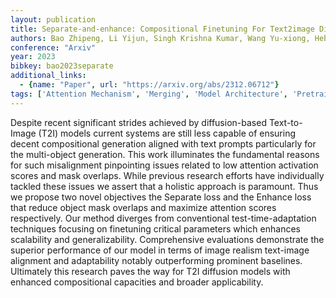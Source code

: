 ```yaml
---
layout: publication
title: Separate-and-enhance: Compositional Finetuning For Text2image Diffusion Models
authors: Bao Zhipeng, Li Yijun, Singh Krishna Kumar, Wang Yu-xiong, Hebert Martial
conference: "Arxiv"
year: 2023
bibkey: bao2023separate
additional_links:
  - {name: "Paper", url: "https://arxiv.org/abs/2312.06712"}
tags: ['Attention Mechanism', 'Merging', 'Model Architecture', 'Pretraining Methods', 'Prompting', 'Reinforcement Learning']
---
```

Despite recent significant strides achieved by diffusion-based Text-to-Image (T2I) models current systems are still less capable of ensuring decent compositional generation aligned with text prompts particularly for the multi-object generation. This work illuminates the fundamental reasons for such misalignment pinpointing issues related to low attention activation scores and mask overlaps. While previous research efforts have individually tackled these issues we assert that a holistic approach is paramount. Thus we propose two novel objectives the Separate loss and the Enhance loss that reduce object mask overlaps and maximize attention scores respectively. Our method diverges from conventional test-time-adaptation techniques focusing on finetuning critical parameters which enhances scalability and generalizability. Comprehensive evaluations demonstrate the superior performance of our model in terms of image realism text-image alignment and adaptability notably outperforming prominent baselines. Ultimately this research paves the way for T2I diffusion models with enhanced compositional capacities and broader applicability.
